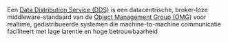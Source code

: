   
Een [Data Distribution Service (DDS)](https://www.google.com/search?q=Data+Distribution+Service+%28DDS%29&sca_esv=bf7843588f50460d&sxsrf=AE3TifPr2P1E77NliTE8WA6-WYcnjc2ffg%3A1759223175883&ei=h53baNjJNaXm7_UPocyxmAI&ved=2ahUKEwiH1MyHkYCQAxUrhf0HHYfGFF4QgK4QegQIARAB&uact=5&oq=wat+is+een+Data+Distribution+Service&gs_lp=Egxnd3Mtd2l6LXNlcnAiJHdhdCBpcyBlZW4gRGF0YSBEaXN0cmlidXRpb24gU2VydmljZTIFECEYoAFImw1QAFiRDHAAeAGQAQCYAYgBoAGNB6oBBDEwLjK4AQPIAQD4AQH4AQKYAgygArwHwgIEECMYJ8ICDBAjGIAEGBMYJxiKBcICChAAGIAEGEMYigXCAgUQABiABMICCxAuGIAEGNEDGMcBwgIFEC4YgATCAggQABiABBjJA8ICCxAAGIAEGJIDGIoFwgIIEAAYgAQYywHCAgoQABiABBgKGMsBwgIKECMY8AUYJxjJApgDAJIHBDEwLjKgB4hssgcEMTAuMrgHvAfCBwYwLjEwLjLIBx4&sclient=gws-wiz-serp&mstk=AUtExfBwF-15RaFaWfifkLjXt4wri0upyvIu0jbzZYwLhCqdUmLZN69EctKub8Ng_RhxDjdicy0IFpe-bNKVGn_js9pVr3cwwnJ7z2pqLD-WVgIyyl98ADXEq56it1A1icQzsu3eL7uLad6D0pWmr86sMsFj2n8iY6rfIGNtlowUHR4jRsFmPSpiQlG9IJ2ie_lwvOdIvgFIYZx3J7GkHWbL73Y413wXt9Zv_7WUOTPFzwCqpoQoxUKDMUsfkZbH6tCkXB84bmJZx_3S-cAzBMXh2Y70PecaIu1zgY4uHqEZIjBp4A&csui=3) is een datacentrische, broker-loze middleware-standaard van de [Object Management Group (OMG)](https://www.google.com/search?q=Object+Management+Group+%28OMG%29&sca_esv=bf7843588f50460d&sxsrf=AE3TifPr2P1E77NliTE8WA6-WYcnjc2ffg%3A1759223175883&ei=h53baNjJNaXm7_UPocyxmAI&ved=2ahUKEwiH1MyHkYCQAxUrhf0HHYfGFF4QgK4QegQIARAD&uact=5&oq=wat+is+een+Data+Distribution+Service&gs_lp=Egxnd3Mtd2l6LXNlcnAiJHdhdCBpcyBlZW4gRGF0YSBEaXN0cmlidXRpb24gU2VydmljZTIFECEYoAFImw1QAFiRDHAAeAGQAQCYAYgBoAGNB6oBBDEwLjK4AQPIAQD4AQH4AQKYAgygArwHwgIEECMYJ8ICDBAjGIAEGBMYJxiKBcICChAAGIAEGEMYigXCAgUQABiABMICCxAuGIAEGNEDGMcBwgIFEC4YgATCAggQABiABBjJA8ICCxAAGIAEGJIDGIoFwgIIEAAYgAQYywHCAgoQABiABBgKGMsBwgIKECMY8AUYJxjJApgDAJIHBDEwLjKgB4hssgcEMTAuMrgHvAfCBwYwLjEwLjLIBx4&sclient=gws-wiz-serp&mstk=AUtExfBwF-15RaFaWfifkLjXt4wri0upyvIu0jbzZYwLhCqdUmLZN69EctKub8Ng_RhxDjdicy0IFpe-bNKVGn_js9pVr3cwwnJ7z2pqLD-WVgIyyl98ADXEq56it1A1icQzsu3eL7uLad6D0pWmr86sMsFj2n8iY6rfIGNtlowUHR4jRsFmPSpiQlG9IJ2ie_lwvOdIvgFIYZx3J7GkHWbL73Y413wXt9Zv_7WUOTPFzwCqpoQoxUKDMUsfkZbH6tCkXB84bmJZx_3S-cAzBMXh2Y70PecaIu1zgY4uHqEZIjBp4A&csui=3) voor realtime, gedistribueerde systemen die machine-to-machine communicatie faciliteert met lage latentie en hoge betrouwbaarheid